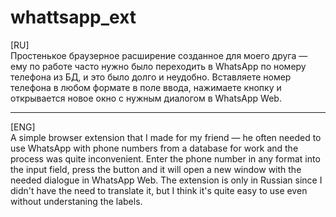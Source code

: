 # whattsapp_ext
[RU] <br>
Простенькое браузерное расширение созданное для моего друга — ему по работе часто нужно было переходить в WhatsApp по номеру телефона из БД, и это было долго и неудобно.
Вставляете номер телефона в любом формате в поле ввода, нажимаете кнопку и открывается новое окно с нужным диалогом в WhatsApp Web. <hr>
[ENG] <br>
A simple browser extension that I made for my friend — he often needed to use WhatsApp with phone numbers from a database for work and the process was quite inconvenient. 
Enter the phone number in any format into the input field, press the button and it will open a new window with the needed dialogue in WhatsApp Web. 
The extension is only in Russian since I didn't have the need to translate it, but I think it's quite easy to use even without understaning the labels. 
